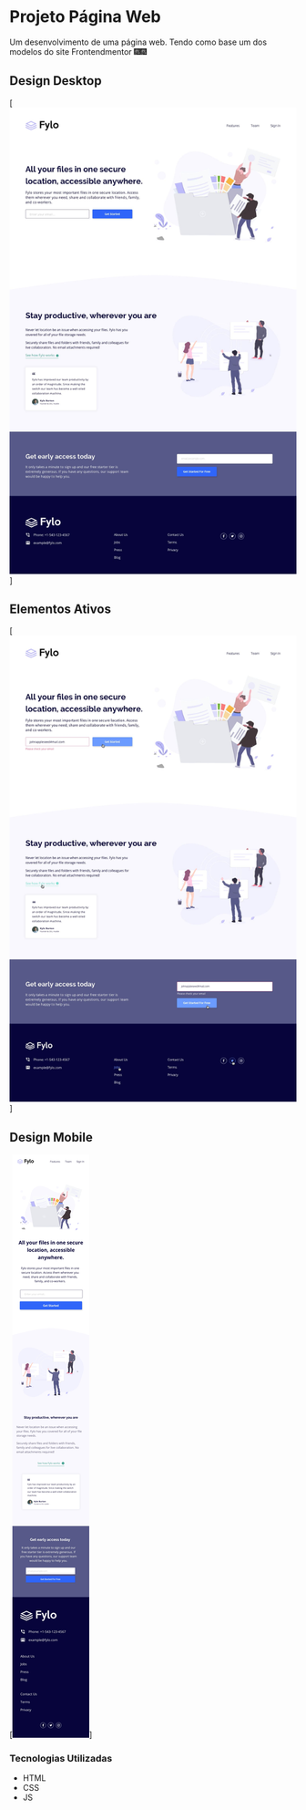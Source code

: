 # Projeto Página Web
Um desenvolvimento de uma página web. Tendo como base um dos modelos do site Frontendmentor 🎆🎆

## Design Desktop
[<img src="./src/images/desktop-design.jpg">]

## Elementos Ativos
[<img src="./src/images/active-states.jpg">]

## Design Mobile
[<img src="./src/images/mobile-design.jpg">]

### Tecnologias Utilizadas
- HTML
- CSS
- JS